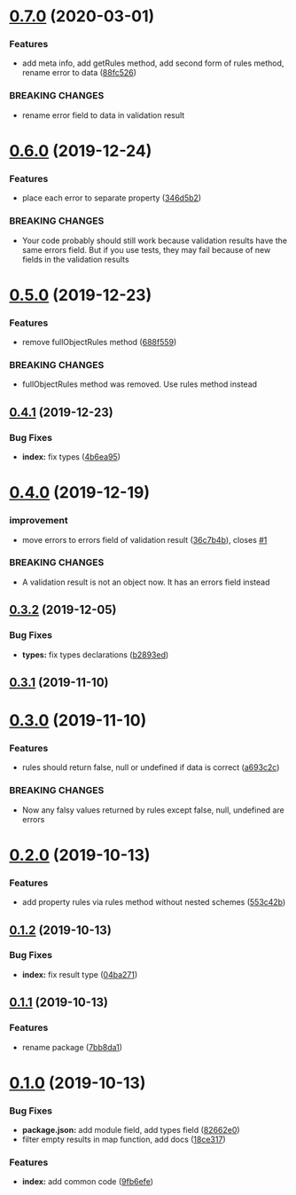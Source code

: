 # [0.7.0](https://github.com/megazazik/validate/compare/v0.6.0...v0.7.0) (2020-03-01)


### Features

* add meta info, add getRules method, add second form of rules method, rename error to data ([88fc526](https://github.com/megazazik/validate/commit/88fc52690fc8a6a1cae57e83194141eb46c7ea73))


### BREAKING CHANGES

* rename error field to data in validation result



# [0.6.0](https://github.com/megazazik/validate/compare/v0.5.0...v0.6.0) (2019-12-24)


### Features

* place each error to separate property ([346d5b2](https://github.com/megazazik/validate/commit/346d5b2a8050067bf05763ec7827f30446985aca))


### BREAKING CHANGES

* Your code probably should still work because validation results have the same
errors field. But if you use tests, they may fail because of new fields in the validation results



# [0.5.0](https://github.com/megazazik/validate/compare/v0.4.1...v0.5.0) (2019-12-23)


### Features

* remove fullObjectRules method ([688f559](https://github.com/megazazik/validate/commit/688f559d208117896241ccf5c66a213c6d97a618))


### BREAKING CHANGES

* fullObjectRules method was removed. Use rules method instead



## [0.4.1](https://github.com/megazazik/validate/compare/v0.4.0...v0.4.1) (2019-12-23)


### Bug Fixes

* **index:** fix types ([4b6ea95](https://github.com/megazazik/validate/commit/4b6ea95f90b485da21923bd2d2c84997369a2707))



# [0.4.0](https://github.com/megazazik/validate/compare/v0.3.2...v0.4.0) (2019-12-19)


### improvement

* move errors to errors field of validation result ([36c7b4b](https://github.com/megazazik/validate/commit/36c7b4b147f5d031de092e01149611becc7c6f93)), closes [#1](https://github.com/megazazik/validate/issues/1)


### BREAKING CHANGES

* A validation result is not an object now. It has an errors field instead



## [0.3.2](https://github.com/megazazik/validate/compare/v0.3.1...v0.3.2) (2019-12-05)


### Bug Fixes

* **types:** fix types declarations ([b2893ed](https://github.com/megazazik/validate/commit/b2893ed09273ce3f64979072b5fdf0402017e24d))



## [0.3.1](https://github.com/megazazik/validate/compare/v0.3.0...v0.3.1) (2019-11-10)



# [0.3.0](https://github.com/megazazik/validate/compare/v0.2.0...v0.3.0) (2019-11-10)


### Features

* rules should return false, null or undefined if data is correct ([a693c2c](https://github.com/megazazik/validate/commit/a693c2cab92166e60c1cc66533020a15472df558))


### BREAKING CHANGES

* Now any falsy values returned by rules except false, null, undefined are errors



# [0.2.0](https://github.com/megazazik/validate/compare/v0.1.2...v0.2.0) (2019-10-13)


### Features

* add property rules via rules method without nested schemes ([553c42b](https://github.com/megazazik/validate/commit/553c42b6fcec89b2601e01ff58aacae102c48fd7))



## [0.1.2](https://github.com/megazazik/validate/compare/v0.1.1...v0.1.2) (2019-10-13)


### Bug Fixes

* **index:** fix result type ([04ba271](https://github.com/megazazik/validate/commit/04ba2713545995a5d9ec51e0825703af488623e7))



## [0.1.1](https://github.com/megazazik/validate/compare/v0.1.0...v0.1.1) (2019-10-13)


### Features

* rename package ([7bb8da1](https://github.com/megazazik/validate/commit/7bb8da14b1f70bab0c09f65faa56c6e31bcd60dd))



# [0.1.0](https://github.com/megazazik/validate/compare/9fb6efe15763c94d813d8a37cc9d31e6585964a9...v0.1.0) (2019-10-13)


### Bug Fixes

* **package.json:** add module field, add types field ([82662e0](https://github.com/megazazik/validate/commit/82662e0e6ed51cbb333b69de9edb298e5644c7b7))
* filter empty results in map function, add docs ([18ce317](https://github.com/megazazik/validate/commit/18ce3174b324221ea88f6e957f9ae08f5203de60))


### Features

* **index:** add common code ([9fb6efe](https://github.com/megazazik/validate/commit/9fb6efe15763c94d813d8a37cc9d31e6585964a9))



